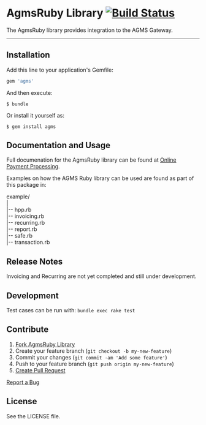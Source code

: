 # AgmsRuby Library [![Build Status](https://travis-ci.org/agmscode/agms_ruby.png?branch=master)](https://travis-ci.org/agmscode/agms_ruby)

The AgmsRuby library provides integration to the AGMS Gateway.

---

## Installation

Add this line to your application's Gemfile:

```ruby
gem 'agms'
```

And then execute:

    $ bundle

Or install it yourself as:

    $ gem install agms

## Documentation and Usage

Full documenation for the AgmsRuby library can be found at [Online Payment Processing](http://onlinepaymentprocessing.com/docs/ruby).

Examples on how the AGMS Ruby library can be used are found as part of this package in:

example/  
|  
|-- hpp.rb  
|-- invoicing.rb  
|-- recurring.rb  
|-- report.rb  
|-- safe.rb  
|-- transaction.rb

## Release Notes

Invoicing and Recurring are not yet completed and still under development.

## Development

Test cases can be run with: `bundle exec rake test`

## Contribute

1. [Fork AgmsRuby Library]( https://github.com/agms_code/agms_ruby/fork )
2. Create your feature branch (`git checkout -b my-new-feature`)
3. Commit your changes (`git commit -am 'Add some feature'`)
4. Push to your feature branch (`git push origin my-new-feature`)
5. [Create Pull Request](https://github.com/jasonniebauer/agms_ruby/pulls)

[Report a Bug](http://github.com/agmscode/agms_ruby/issues)

## License

See the LICENSE file.
